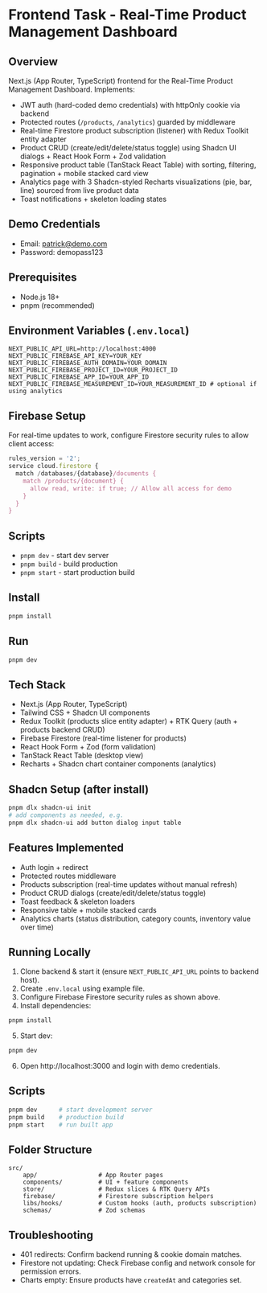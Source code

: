 # Frontend Task - Real-Time Product Management Dashboard

## Overview
Next.js (App Router, TypeScript) frontend for the Real-Time Product Management Dashboard. Implements:

- JWT auth (hard-coded demo credentials) with httpOnly cookie via backend
- Protected routes (`/products`, `/analytics`) guarded by middleware
- Real-time Firestore product subscription (listener) with Redux Toolkit entity adapter
- Product CRUD (create/edit/delete/status toggle) using Shadcn UI dialogs + React Hook Form + Zod validation
- Responsive product table (TanStack React Table) with sorting, filtering, pagination + mobile stacked card view
- Analytics page with 3 Shadcn-styled Recharts visualizations (pie, bar, line) sourced from live product data
- Toast notifications + skeleton loading states

## Demo Credentials
- Email: patrick@demo.com
- Password: demopass123

## Prerequisites
- Node.js 18+
- pnpm (recommended)

## Environment Variables (`.env.local`)
```
NEXT_PUBLIC_API_URL=http://localhost:4000
NEXT_PUBLIC_FIREBASE_API_KEY=YOUR_KEY
NEXT_PUBLIC_FIREBASE_AUTH_DOMAIN=YOUR_DOMAIN
NEXT_PUBLIC_FIREBASE_PROJECT_ID=YOUR_PROJECT_ID
NEXT_PUBLIC_FIREBASE_APP_ID=YOUR_APP_ID
NEXT_PUBLIC_FIREBASE_MEASUREMENT_ID=YOUR_MEASUREMENT_ID # optional if using analytics
```

## Firebase Setup
For real-time updates to work, configure Firestore security rules to allow client access:

```javascript
rules_version = '2';
service cloud.firestore {
  match /databases/{database}/documents {
    match /products/{document} {
      allow read, write: if true; // Allow all access for demo
    }
  }
}
```

## Scripts
- `pnpm dev` - start dev server
- `pnpm build` - build production
- `pnpm start` - start production build

## Install
```bash
pnpm install
```

## Run
```bash
pnpm dev
```

## Tech Stack
- Next.js (App Router, TypeScript)
- Tailwind CSS + Shadcn UI components
- Redux Toolkit (products slice entity adapter) + RTK Query (auth + products backend CRUD)
- Firebase Firestore (real-time listener for products)
- React Hook Form + Zod (form validation)
- TanStack React Table (desktop view)
- Recharts + Shadcn chart container components (analytics)

## Shadcn Setup (after install)
```bash
pnpm dlx shadcn-ui init
# add components as needed, e.g.
pnpm dlx shadcn-ui add button dialog input table
```

## Features Implemented
- Auth login + redirect
- Protected routes middleware
- Products subscription (real-time updates without manual refresh)
- Product CRUD dialogs (create/edit/delete/status toggle)
- Toast feedback & skeleton loaders
- Responsive table + mobile stacked cards
- Analytics charts (status distribution, category counts, inventory value over time)

## Running Locally
1. Clone backend & start it (ensure `NEXT_PUBLIC_API_URL` points to backend host).
2. Create `.env.local` using example file.
3. Configure Firebase Firestore security rules as shown above.
4. Install dependencies:
```bash
pnpm install
```
5. Start dev:
```bash
pnpm dev
```
6. Open http://localhost:3000 and login with demo credentials.

## Scripts
```bash
pnpm dev      # start development server
pnpm build    # production build
pnpm start    # run built app
```

## Folder Structure
```
src/
	app/                 # App Router pages
	components/          # UI + feature components
	store/               # Redux slices & RTK Query APIs
	firebase/            # Firestore subscription helpers
	libs/hooks/          # Custom hooks (auth, products subscription)
	schemas/             # Zod schemas
```

## Troubleshooting
- 401 redirects: Confirm backend running & cookie domain matches.
- Firestore not updating: Check Firebase config and network console for permission errors.
- Charts empty: Ensure products have `createdAt` and categories set.
